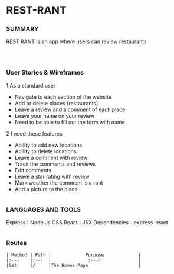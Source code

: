 # REST-RANT

### SUMMARY

REST RANT is an app where users can review restaurants

```



```

### User Stories & Wireframes

1 As a standard user

- Navigate to each section of the website
- Add or delete places (restaurants)
- Leave a review and a comment of each place
- Leave your name on your review
- Need to be able to fill out the form with name

2 I need these features

- Ability to add new locations
- Ability to delete locations
- Leave a comment with review
- Track the comments and reviews
- Edit comments
- Leave a star rating with review
- Mark weather the comment is a rant
- Add a picture to the place

```

```

### LANGUAGES AND TOOLS

Express | Node.Js
CSS
React | JSX
Dependencies - express-react

```

```

### Routes

```
| Method | Path |             Purpose             |
|:---    |:---  |              :---:              |
|Get     |/     |The Homes Page                   |
```
